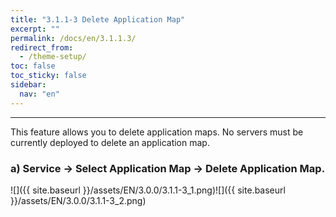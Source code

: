 ```yaml
---
title: "3.1.1-3 Delete Application Map"
excerpt: ""
permalink: /docs/en/3.1.1.3/
redirect_from:
  - /theme-setup/
toc: false
toc_sticky: false
sidebar:
  nav: "en"
---
```



---
This feature allows you to delete application maps. No servers must be currently deployed to delete an application map.

### a\) Service → Select Application Map → Delete Application Map.

![]({{ site.baseurl }}/assets/EN/3.0.0/3.1.1-3_1.png)![]({{ site.baseurl }}/assets/EN/3.0.0/3.1.1-3_2.png)
